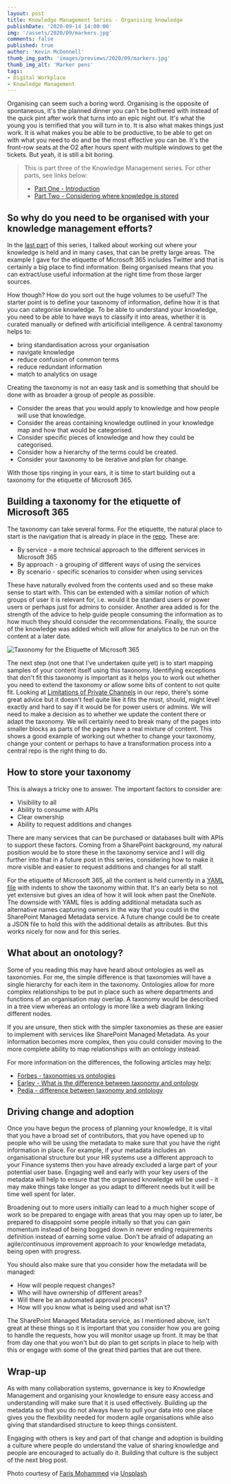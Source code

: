 ```yaml
---
layout: post
title: Knowledge Management Series - Organising knowledge
publishDate: '2020-09-14 14:00:00'
img: '/assets/2020/09/markers.jpg'
comments: false
published: true
author: 'Kevin McDonnell'
thumb_img_path: 'images/previews/2020/09/markers.jpg'
thumb_img_alt: 'Marker pens'
tags:
- Digital Workplace
- Knowledge Management
---
```

Organising can seem such a boring word. Organising is the opposite of spontaneous, it's the planned dinner you can't be bothered with instead of the quick pint after work that turns into an epic night out. It's what the young you is terrified that you will turn in to. It is also what makes things just work. It is what makes you be able to be productive, to be able to get on with what you need to do and be the most effective you can be. It's the front-row seats at the O2 after hours spent with multiple windows to get the tickets. But yeah, it is still a bit boring.

> This is part three of the Knowledge Management series. For other parts, see links below:
> * [Part One - Introduction](/2020/09/03/Knowledge-Management-Series.html)
> * [Part Two - Considering where knowledge is stored](/2020/09/10/Knowledge-Management-Series-Considering-where-knowledge-is-stored.html)

## So why do you need to be organised with your knowledge management efforts? 
In the [last part](/2020-09-10-Knowledge-Management-Series-Considering-where-knowledge-is-stored.html) of this series, I talked about working out where your knowledge is held and in many cases, that can be pretty large areas. The example I gave for the etiquette of Microsoft 365 includes Twitter and that is certainly a big place to find information. Being organised means that you can extract/use useful information at the right time from those larger sources.

How though? How do you sort out the huge volumes to be useful? The starter point is to define your taxonomy of information, define how it is that you can categorise knowledge. To be able to understand your knowledge, you need to be able to have ways to classify it into areas, whether it is curated manually or defined with articificial intelligence. A central taxonomy helps to:
- bring standardisation across your organisation
- navigate knowledge
- reduce confusion of common terms
- reduce redundant information
- match to analytics on usage

Creating the taxonomy is not an easy task and is something that should be done with as broader a group of people as possible. 

- Consider the areas that you would apply to knowledge and how people will use that knowledge.
- Consider the areas containing knowledge outlined in your knowledge map and how that would be categorised.
- Consider specific pieces of knowledge and how they could be categorised.
- Consider how a hierarchy of the terms could be created.
- Consider your taxonomy to be iterative and plan for change.

With those tips ringing in your ears, it is time to start building out a taxonomy for the etiquette of Microsoft 365.

## Building a taxonomy for the etiquette of Microsoft 365

The taxonomy can take several forms. For the etiquette, the natural place to start is the navigation that is already in place in the [repo](https://greyhatbeard.github.io/m365-etiquette/). These are:

- By service - a more technical approach to the different services in Microsoft 365
- By approach - a grouping of different ways of using the services
- By scenario - specific scenarios to consider when using services

These have naturally evolved from the contents used and so these make sense to start with. This can be extended with a similar notion of which groups of user it is relevant for, i.e. would it be standard users or power users or perhaps just for admins to consider. Another area added is for the strength of the advice to help guide people consuming the information as to how much they should consider the recommendations. Finally, the source of the knowledge was added which will allow for analytics to be run on the content at a later date.

![Taxonomy for the Etiquette of Microsoft 365](/assets/2020/09/EtiquetteTaxonomySketch.jpg)

The next step (not one that I've undertaken quite yet) is to start mapping samples of your content itself using this taxonomy. Identifying exceptions that don't fit this taxonomy is important as it helps you to work out whether you need to extend the taxonomy or allow some bits of content to not quite fit. Looking at [Limitations of Private Channels](https://greyhatbeard.github.io/m365-etiquette/By-service/teams/) in our repo, there's some great advice but it doesn't feel quite like it fits the must, should, might level exactly and hard to say if it would be for power users or admins. We will need to make a decision as to whether we update the content there or adapt the taxonomy. We will certainly need to break many of the pages into smaller blocks as parts of the pages have a real mixture of content. This shows a good example of working out whether to change your taxonomy, change your content or perhaps to have a transformation process into a central repo is the right thing to do.

## How to store your taxonomy

This is always a tricky one to answer. The important factors to consider are:

- Visibility to all
- Ability to consume with APIs
- Clear ownership
- Ability to request additions and changes

There are many services that can be purchased or databases built with APIs to support these factors. Coming from a SharePoint background, my natural position would be to store these in the taxonomy service and I will dig further into that in a future post in this series, considering how to make it more visible and easier to request additions and changes for all staff.

For the etiquette of Microsoft 365, all the content is held currently in a [YAML file](https://github.com/kevmcdonk/m365-etiquette/blob/master/docs/metadata.yml) with indents to show the taxonomy within that. It's an early beta so not yet extensive but gives an idea of how it will look when past the OneNote. The downside with YAML files is adding additional metadata such as alternative names capturing owners in the way that you could in the SharePoint Managed Metadata service. A future change could be to create a JSON file to hold this with the additional details as attributes. But this works nicely for now and for this series.

<script src="https://gist.github.com/kevmcdonk/60dd92ffc914348edf8a226ddcbd67cb.js"></script>

## What about an onotology?

Some of you reading this may have heard about ontologies as well as taxonomies. For me, the simple difference is that taxonomies will have a single hierarchy for each item in the taxonomy. Ontologies allow for more complex relationships to be put in place such as where departments and functions of an organisation may overlap. A taxonomy would be described in a tree view whereas an ontology is more like a web diagram linking different nodes.

If you are unsure, then stick with the simpler taxonomies as these are easier to implement with services like SharePoint Managed Metadata. As your information becomes more complex, then you could consider moving to the more complete ability to map relationships with an ontology instead.

For more information on the differences, the following articles may help:
- [Forbes - taxonomies vs ontologies](https://www.forbes.com/sites/cognitiveworld/2019/03/24/taxonomies-vs-ontologies/#79e714f57d53)
- [Earley - What is the difference between taxonomy and ontology](https://www.earley.com/blog/what-difference-between-taxonomy-and-ontology-it-matter-complexity)
- [Pedia - difference between taxonomy and ontology](https://pediaa.com/difference-between-taxonomy-and-ontology/)

## Driving change and adoption

Once you have begun the process of planning your knowledge, it is vital that you have a broad set of contributors, that you have opened up to people who will be using the metadata to make sure that you have the right information in place. For example, if your metadata includes an organisational structure but your HR systems use a different approach to your Finance systems then you have already excluded a large part of your potential user base. Engaging well and early with your key users of the metadata will help to ensure that the organised knowledge will be used - it may make things take longer as you adapt to different needs but it will be time well spent for later.

Broadening out to more users initially can lead to a much higher scope of work so be prepared to engage with areas that you may open up to later, be prepared to disappoint some people initially so that you can gain momentum instead of being bogged down in never ending requirements definition instead of earning some value. Don't be afraid of adapating an agile/continuous improvement approach to your knowledge metadata, being open with progress.

You should also make sure that you consider how the metadata will be managed:
- How will people request changes?
- Who will have ownership of different areas?
- Will there be an automated approval process?
- How will you know what is being used and what isn't?

The SharePoint Managed Metadata service, as I mentioned above, isn't great at these things so it is important that you consider how you are going to handle the requests, how you will monitor usage up front. It may be that from day one that you won't but do plan to get scripts in place to help with this or engage with some of the great third parties that are out there.

## Wrap-up

As with many collaboration systems, governance is key to Knowledge Management and organising your knowledge to ensure easy access and understanding will make sure that it is used effectively. Building up the metadata so that you do not always have to pull your data into one place gives you the flexibility needed for modern agile organisations while also giving that standardised structure to keep things consistent.

Engaging with others is key and part of that change and adoption is building a culture where people do understand the value of sharing knowledge and people are encouraged to actually do it. Building that culture is the subject of the next blog post.

Photo courtesy of [Faris Mohammed](https://unsplash.com/@pkmfaris) via [Unsplash](https://unsplash.com)
